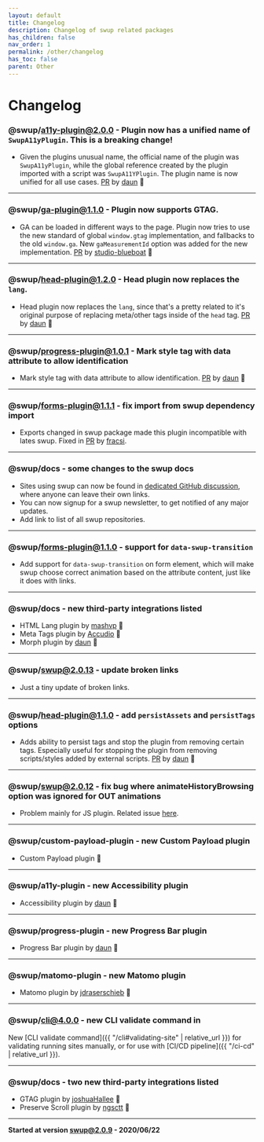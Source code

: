 ```yaml
---
layout: default
title: Changelog
description: Changelog of swup related packages
has_children: false
nav_order: 1
permalink: /other/changelog
has_toc: false
parent: Other
---
```


# Changelog

### @swup/a11y-plugin@2.0.0 - Plugin now has a unified name of `SwupA11yPlugin`. **This is a breaking change!**
* Given the plugins unusual name, the official name of the plugin was `SwupA11yPlugin`, while the global reference created by the plugin imported with a script was `SwupA11YPlugin`. The plugin name is now unified for all use cases. [PR](https://github.com/swup/a11y-plugin/pull/4) by [daun](https://github.com/daun) 👏

---

### @swup/ga-plugin@1.1.0 - Plugin now supports GTAG.
* GA can be loaded in different ways to the page. Plugin now tries to use the new standard of global `window.gtag` implementation, and fallbacks to the old `window.ga`. New `gaMeasurementId` option was added for the new implementation. [PR](https://github.com/swup/ga-plugin/pull/4) by [studio-blueboat](https://github.com/studio-blueboat) 👏

---

### @swup/head-plugin@1.2.0 - Head plugin now replaces the `lang`. 
* Head plugin now replaces the `lang`, since that's a pretty related to it's original purpose of replacing meta/other tags inside of the `head` tag. [PR](https://github.com/swup/head-plugin/pull/10) by [daun](https://github.com/daun) 👏

---

### @swup/progress-plugin@1.0.1 - Mark style tag with data attribute to allow identification
* Mark style tag with data attribute to allow identification. [PR](https://github.com/swup/head-plugin/pull/11) by [daun](https://github.com/daun) 👏

---

### @swup/forms-plugin@1.1.1 - fix import from swup dependency import
* Exports changed in swup package made this plugin incompatible with lates swup. Fixed in [PR](https://github.com/swup/forms-plugin/pull/13) by [fracsi](https://github.com/fracsi).

---

### @swup/docs - some changes to the swup docs 
* Sites using swup can now be found in [dedicated GitHub discussion](https://github.com/swup/swup/discussions/333), where anyone can leave their own links.
* You can now signup for a swup newsletter, to get notified of any major updates. 
* Add link to list of all swup repositories.

---

### @swup/forms-plugin@1.1.0 - support for `data-swup-transition`
* Add support for `data-swup-transition` on form element, which will make swup choose correct animation based on the attribute content, just like it does with links.

---

### @swup/docs - new third-party integrations listed 
* HTML Lang plugin by [mashvp](https://github.com/mashvp) 👏
* Meta Tags plugin by [Accudio](https://github.com/Accudio) 👏
* Morph plugin by [daun](https://github.com/daun) 👏

---

### @swup/swup@2.0.13 - update broken links
* Just a tiny update of broken links. 

---

### @swup/head-plugin@1.1.0 - add `persistAssets` and `persistTags` options
* Adds ability to persist tags and stop the plugin from removing certain tags. Especially useful for stopping the plugin from removing scripts/styles added by external scripts. [PR](https://github.com/swup/head-plugin/pull/11) by [daun](https://github.com/daun) 👏

---

### @swup/swup@2.0.12 - fix bug where animateHistoryBrowsing option was ignored for OUT animations
* Problem mainly for JS plugin. Related issue [here](https://github.com/swup/swup/issues/264). 

---

### @swup/custom-payload-plugin - new Custom Payload plugin
* Custom Payload plugin 🎉

---

### @swup/a11y-plugin - new Accessibility plugin
* Accessibility plugin by [daun](https://github.com/daun) 👏

---

### @swup/progress-plugin - new Progress Bar plugin
* Progress Bar plugin by [daun](https://github.com/daun) 👏

---

### @swup/matomo-plugin - new Matomo plugin
* Matomo plugin by [jdraserschieb](https://github.com/jdraserschieb) 👏

---

### @swup/cli@4.0.0 - new CLI validate command in 
New [CLI validate command]({{ "/cli#validating-site" | relative_url }}) for validating running sites manually, or for use with [CI/CD pipeline]({{ "/ci-cd" | relative_url }}).

---

### @swup/docs - two new third-party integrations listed 
* GTAG plugin by [joshuaHallee](https://github.com/joshuaHallee) 👏
* Preserve Scroll plugin by [ngsctt](https://github.com/ngsctt) 👏

---

**Started at version swup@2.0.9 - 2020/06/22**


